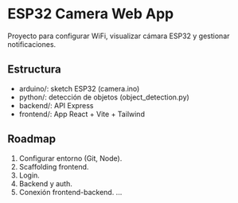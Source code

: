 # ESP32 Camera Web App

Proyecto para configurar WiFi, visualizar cámara ESP32 y gestionar notificaciones.

## Estructura
- arduino/: sketch ESP32 (camera.ino)
- python/: detección de objetos (object_detection.py)
- backend/: API Express
- frontend/: App React + Vite + Tailwind

## Roadmap
1. Configurar entorno (Git, Node).
2. Scaffolding frontend.
3. Login.
4. Backend y auth.
5. Conexión frontend-backend.
...